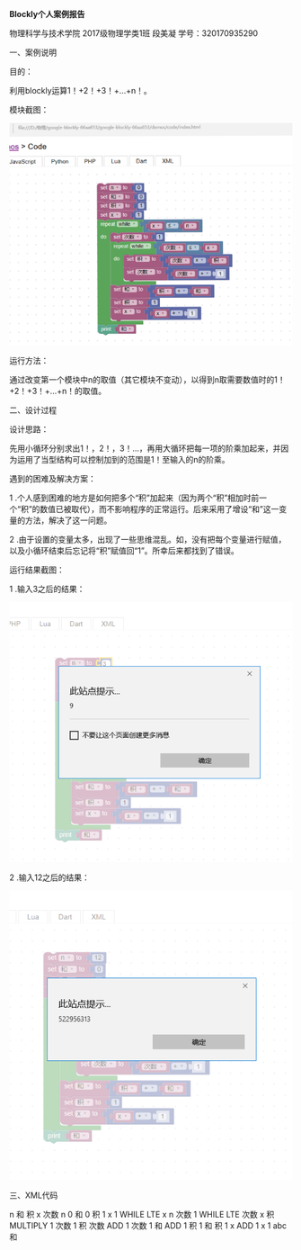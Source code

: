 **Blockly个人案例报告**

物理科学与技术学院 2017级物理学类1班 段美凝 学号：320170935290

一、案例说明

目的：

利用blockly运算1！+2！+3！+…+n！。

模块截图：

![](/assets/模块（裁剪）.png)

运行方法：

通过改变第一个模块中n的取值（其它模块不变动），以得到n取需要数值时的1！+2！+3！+…+n！的取值。

二、设计过程

设计思路：

先用小循环分别求出1！，2！，3！…，再用大循环把每一项的阶乘加起来，并因为运用了当型结构可以控制加到的范围是1！至输入的n的阶乘。

遇到的困难及解决方案：

1 .个人感到困难的地方是如何把多个“积”加起来（因为两个“积”相加时前一个“积”的数值已被取代），而不影响程序的正常运行。后来采用了增设“和”这一变量的方法，解决了这一问题。

2 .由于设置的变量太多，出现了一些思维混乱。如，没有把每个变量进行赋值，以及小循环结束后忘记将“积”赋值回“1”。所幸后来都找到了错误。

运行结果截图：

1 .输入3之后的结果：

![](/assets/成功1（裁剪）.png)

2 .输入12之后的结果：

![](/assets/成功2（裁剪）.png)

三、XML代码

<xml xmlns="http://www.w3.org/1999/xhtml">
  <variables>
    <variable id="a#(mtky~+wnWkWX3B;{j" type="">n</variable>
    <variable id="v%N/?F/(pcwLd-H4]~,`" type="">和</variable>
    <variable id=",TMq3}%^r=x@5jGT,OHK" type="">积</variable>
    <variable id="-ECAVeEEGGbU.m[~z.Er" type="">x</variable>
    <variable id="u3O2!iV;g!Key-;]z::x" type="">次数</variable>
  </variables>
  <block id="UBDsPPfM[VF,7@};T/@`" type="variables_set" x="363" y="38">
    <field id="a#(mtky~+wnWkWX3B;{j" name="VAR" variableType="">n</field>
    <value name="VALUE">
      <block id="gO%NK{X8]|(^02hYOEmJ" type="math_number">
        <field name="NUM">0</field>
      </block>
    </value>
    <next>
      <block id="T3[OJ!gY2[o3iq*qXsDf" type="variables_set">
        <field id="v%N/?F/(pcwLd-H4]~,`" name="VAR" variableType="">和</field>
        <value name="VALUE">
          <block id="cpFjg0{hpS{0E.9oNl*o" type="math_number">
            <field name="NUM">0</field>
          </block>
        </value>
        <next>
          <block id="v0v@@1t-p5lfr?$t^MUT" type="variables_set">
            <field id=",TMq3}%^r=x@5jGT,OHK" name="VAR" variableType="">积</field>
            <value name="VALUE">
              <block id="jf)]_R#7GhyIuv?s}$r_" type="math_number">
                <field name="NUM">1</field>
              </block>
            </value>
            <next>
              <block id="i,ImsVjPu%^QIex3F}4q" type="variables_set">
                <field id="-ECAVeEEGGbU.m[~z.Er" name="VAR" variableType="">x</field>
                <value name="VALUE">
                  <block id="28kcF5Q5(/bdJsjRpwF+" type="math_number">
                    <field name="NUM">1</field>
                  </block>
                </value>
                <next>
                  <block id="|7,.DCJrFfMub@1RUF]#" type="controls_whileUntil">
                    <field name="MODE">WHILE</field>
                    <value name="BOOL">
                      <block id="Rv4A_ZF/aYs1]}Ui8(lb" type="logic_compare">
                        <field name="OP">LTE</field>
                        <value name="A">
                          <block id="9VDi)C9Ml`pn^IIi(,j|" type="variables_get">
                            <field id="-ECAVeEEGGbU.m[~z.Er" name="VAR" variableType="">x</field>
                          </block>
                        </value>
                        <value name="B">
                          <block id="NoPS0vUk?j|`:GjL]xI6" type="variables_get">
                            <field id="a#(mtky~+wnWkWX3B;{j" name="VAR" variableType="">n</field>
                          </block>
                        </value>
                      </block>
                    </value>
                    <statement name="DO">
                      <block id="z~}50Qw85Nb$[biy.l7G" type="variables_set">
                        <field id="u3O2!iV;g!Key-;]z::x" name="VAR" variableType="">次数</field>
                        <value name="VALUE">
                          <block id="v]qXQ_o%CT`rpqaSK$6q" type="math_number">
                            <field name="NUM">1</field>
                          </block>
                        </value>
                        <next>
                          <block id="J/LH!q)v0~zi+q[LGO#I" type="controls_whileUntil">
                            <field name="MODE">WHILE</field>
                            <value name="BOOL">
                              <block id="[7$nhtMB?Q0]E%0rr4FA" type="logic_compare">
                                <field name="OP">LTE</field>
                                <value name="A">
                                  <block id="-g4A5^Pl}[fgA?_hiL+m" type="variables_get">
                                    <field id="u3O2!iV;g!Key-;]z::x" name="VAR" variableType="">次数</field>
                                  </block>
                                </value>
                                <value name="B">
                                  <block id="Q:Zi@TQy?D@EHb|)KEFv" type="variables_get">
                                    <field id="-ECAVeEEGGbU.m[~z.Er" name="VAR" variableType="">x</field>
                                  </block>
                                </value>
                              </block>
                            </value>
                            <statement name="DO">
                              <block id="-Nr5?:TMA8B(E%,Y9QNY" type="variables_set">
                                <field id=",TMq3}%^r=x@5jGT,OHK" name="VAR" variableType="">积</field>
                                <value name="VALUE">
                                  <block id="KV*9=2+Pj)O#(1-Pl[m(" type="math_arithmetic">
                                    <field name="OP">MULTIPLY</field>
                                    <value name="A">
                                      <shadow id="4g@H|N4p#_OS/0{3X_V1" type="math_number">
                                        <field name="NUM">1</field>
                                      </shadow>
                                      <block id="R6c=#2}gkx^zwhHe*/[G" type="variables_get">
                                        <field id="u3O2!iV;g!Key-;]z::x" name="VAR" variableType="">次数</field>
                                      </block>
                                    </value>
                                    <value name="B">
                                      <shadow id="$f/z@vj(gdkPptph4NLv" type="math_number">
                                        <field name="NUM">1</field>
                                      </shadow>
                                      <block id="43^jh+dwd.jKNtPP.WNc" type="variables_get">
                                        <field id=",TMq3}%^r=x@5jGT,OHK" name="VAR" variableType="">积</field>
                                      </block>
                                    </value>
                                  </block>
                                </value>
                                <next>
                                  <block id="1ZXMQjgH$Et#.m|O2c^!" type="variables_set">
                                    <field id="u3O2!iV;g!Key-;]z::x" name="VAR" variableType="">次数</field>
                                    <value name="VALUE">
                                      <block id="00_]P^KVlq$I:%x*y2RR" type="math_arithmetic">
                                        <field name="OP">ADD</field>
                                        <value name="A">
                                          <shadow id="d[Mh7bq/Wq0}m0g5@`%j" type="math_number">
                                            <field name="NUM">1</field>
                                          </shadow>
                                          <block id="hI]y8?FGkU#rS.p5NJX9" type="variables_get">
                                            <field id="u3O2!iV;g!Key-;]z::x" name="VAR" variableType="">次数</field>
                                          </block>
                                        </value>
                                        <value name="B">
                                          <shadow id="uu[*LVSqcm4MApz[.;y7" type="math_number">
                                            <field name="NUM">1</field>
                                          </shadow>
                                        </value>
                                      </block>
                                    </value>
                                  </block>
                                </next>
                              </block>
                            </statement>
                            <next>
                              <block id="wp5QP{R?b1dZ1^]R4OJ[" type="variables_set">
                                <field id="v%N/?F/(pcwLd-H4]~,`" name="VAR" variableType="">和</field>
                                <value name="VALUE">
                                  <block id="C?v5,kojM$2j:{cL3`0u" type="math_arithmetic">
                                    <field name="OP">ADD</field>
                                    <value name="A">
                                      <shadow id="qOMR!QYPrc`k[3#8UGOB" type="math_number">
                                        <field name="NUM">1</field>
                                      </shadow>
                                      <block id="*=B*M/!~A|lf!KMb)z?_" type="variables_get">
                                        <field id=",TMq3}%^r=x@5jGT,OHK" name="VAR" variableType="">积</field>
                                      </block>
                                    </value>
                                    <value name="B">
                                      <shadow id="hZ~DZg@[lUUe?c3Qq=s=" type="math_number">
                                        <field name="NUM">1</field>
                                      </shadow>
                                      <block id="pxtH3IpHU4??*(:+O2kD" type="variables_get">
                                        <field id="v%N/?F/(pcwLd-H4]~,`" name="VAR" variableType="">和</field>
                                      </block>
                                    </value>
                                  </block>
                                </value>
                                <next>
                                  <block id="2p]UMA{2y8!.`r#!Lk81" type="variables_set">
                                    <field id=",TMq3}%^r=x@5jGT,OHK" name="VAR" variableType="">积</field>
                                    <value name="VALUE">
                                      <block id="RSEk5BKl~_WC(Q/NlR#," type="math_number">
                                        <field name="NUM">1</field>
                                      </block>
                                    </value>
                                    <next>
                                      <block id="I8(mqkNy:jV_^hMt;B.r" type="variables_set">
                                        <field id="-ECAVeEEGGbU.m[~z.Er" name="VAR" variableType="">x</field>
                                        <value name="VALUE">
                                          <block id="PIu*;Y}fn0-j:vBV/~7c" type="math_arithmetic">
                                            <field name="OP">ADD</field>
                                            <value name="A">
                                              <shadow id="1HO$~_hAnfWVJg8py(^F" type="math_number">
                                                <field name="NUM">1</field>
                                              </shadow>
                                              <block id="x6WQvQUtuAG4[K+ojd5E" type="variables_get">
                                                <field id="-ECAVeEEGGbU.m[~z.Er" name="VAR" variableType="">x</field>
                                              </block>
                                            </value>
                                            <value name="B">
                                              <shadow id="Y?[I!E=r+AI}-)p?Fg$T" type="math_number">
                                                <field name="NUM">1</field>
                                              </shadow>
                                            </value>
                                          </block>
                                        </value>
                                      </block>
                                    </next>
                                  </block>
                                </next>
                              </block>
                            </next>
                          </block>
                        </next>
                      </block>
                    </statement>
                    <next>
                      <block id="]nK69wA#P+kvw@Bcp1C{" type="text_print">
                        <value name="TEXT">
                          <shadow id="OQD=mq=oB;qMNP;tp/aG" type="text">
                            <field name="TEXT">abc</field>
                          </shadow>
                          <block id="G1yNrBrDIiM]vynEztvz" type="variables_get">
                            <field id="v%N/?F/(pcwLd-H4]~,`" name="VAR" variableType="">和</field>
                          </block>
                        </value>
                      </block>
                    </next>
                  </block>
                </next>
              </block>
            </next>
          </block>
        </next>
      </block>
    </next>
  </block>
</xml>

